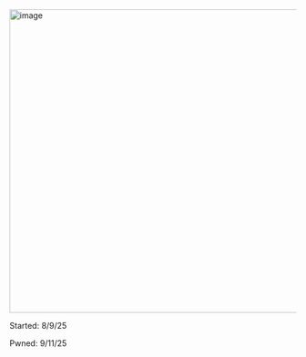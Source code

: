 <img width="697" height="533" alt="image" src="https://github.com/user-attachments/assets/8079b311-f649-4a96-ad29-3213261c9b48" />

Started: 8/9/25

Pwned: 9/11/25

